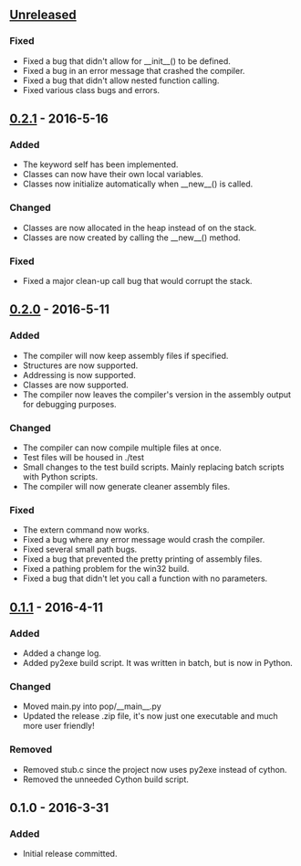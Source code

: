 ## [Unreleased]
### Fixed
- Fixed a bug that didn't allow for \_\_init\_\_() to be defined.
- Fixed a bug in an error message that crashed the compiler.
- Fixed a bug that didn't allow nested function calling.
- Fixed various class bugs and errors.

## [0.2.1] - 2016-5-16
### Added
- The keyword self has been implemented.
- Classes can now have their own local variables.
- Classes now initialize automatically when \_\_new\_\_() is called.

### Changed
- Classes are now allocated in the heap instead of on the stack.
- Classes are now created by calling the \_\_new\_\_() method.

### Fixed
- Fixed a major clean-up call bug that would corrupt the stack.

## [0.2.0] - 2016-5-11
### Added
- The compiler will now keep assembly files if specified.
- Structures are now supported.
- Addressing is now supported.
- Classes are now supported.
- The compiler now leaves the compiler's version in the assembly output for debugging purposes.

### Changed
- The compiler can now compile multiple files at once.
- Test files will be housed in ./test
- Small changes to the test build scripts. Mainly replacing batch scripts with Python scripts.
- The compiler will now generate cleaner assembly files.

### Fixed
- The extern command now works.
- Fixed a bug where any error message would crash the compiler.
- Fixed several small path bugs.
- Fixed a bug that prevented the pretty printing of assembly files.
- Fixed a pathing problem for the win32 build.
- Fixed a bug that didn't let you call a function with no parameters.

## [0.1.1] - 2016-4-11
### Added
- Added a change log.
- Added py2exe build script. It was written in batch, but is now in Python.

### Changed
- Moved main.py into pop/\_\_main\_\_.py
- Updated the release .zip file, it's now just one executable and much more user friendly!

### Removed
- Removed stub.c since the project now uses py2exe instead of cython.
- Removed the unneeded Cython build script.

## 0.1.0 - 2016-3-31
### Added
- Initial release committed.

[Unreleased]: https://github.com/I8087/Pop/compare/v0.2.1...master
[0.2.1]: https://github.com/I8087/Pop/compare/v0.2.0...v0.2.1
[0.2.0]: https://github.com/I8087/Pop/compare/v0.1.1...v0.2.0
[0.1.1]: https://github.com/I8087/Pop/compare/v0.1...v0.1.1
